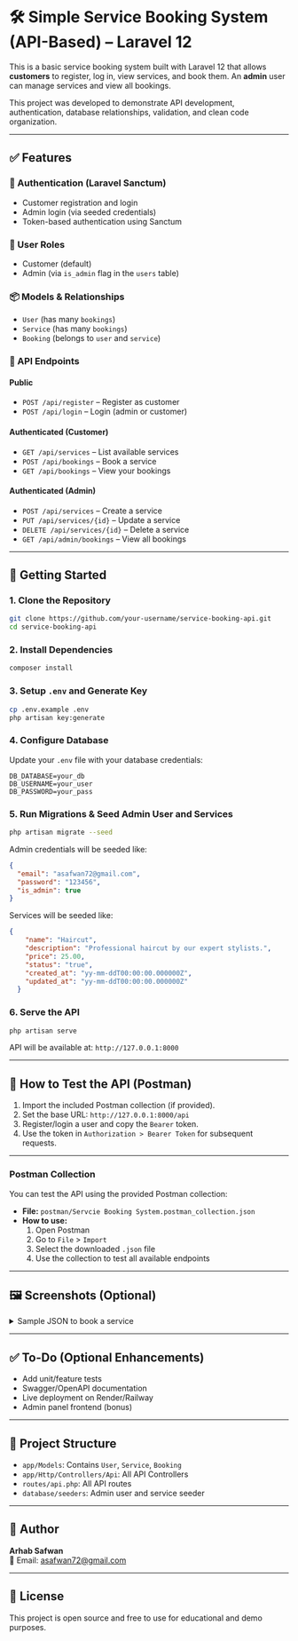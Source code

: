 
# 🛠️ Simple Service Booking System (API-Based) – Laravel 12

This is a basic service booking system built with Laravel 12 that allows **customers** to register, log in, view services, and book them. An **admin** user can manage services and view all bookings.

This project was developed to demonstrate API development, authentication, database relationships, validation, and clean code organization.

---

## ✅ Features

### 🔐 Authentication (Laravel Sanctum)
- Customer registration and login
- Admin login (via seeded credentials)
- Token-based authentication using Sanctum

### 👥 User Roles
- Customer (default)
- Admin (via `is_admin` flag in the `users` table)

### 📦 Models & Relationships
- `User` (has many `bookings`)
- `Service` (has many `bookings`)
- `Booking` (belongs to `user` and `service`)

### 📡 API Endpoints

#### Public
- `POST /api/register` – Register as customer
- `POST /api/login` – Login (admin or customer)

#### Authenticated (Customer)
- `GET /api/services` – List available services
- `POST /api/bookings` – Book a service
- `GET /api/bookings` – View your bookings

#### Authenticated (Admin)
- `POST /api/services` – Create a service
- `PUT /api/services/{id}` – Update a service
- `DELETE /api/services/{id}` – Delete a service
- `GET /api/admin/bookings` – View all bookings

---

## 🚀 Getting Started

### 1. Clone the Repository
```bash
git clone https://github.com/your-username/service-booking-api.git
cd service-booking-api
```

### 2. Install Dependencies
```bash
composer install
```

### 3. Setup `.env` and Generate Key
```bash
cp .env.example .env
php artisan key:generate
```

### 4. Configure Database
Update your `.env` file with your database credentials:

```
DB_DATABASE=your_db
DB_USERNAME=your_user
DB_PASSWORD=your_pass
```

### 5. Run Migrations & Seed Admin User and Services
```bash
php artisan migrate --seed
```

Admin credentials will be seeded like:
```json
{
  "email": "asafwan72@gmail.com",
  "password": "123456",
  "is_admin": true
}
```

Services will be seeded like:
```json
{
    "name": "Haircut",
    "description": "Professional haircut by our expert stylists.",
    "price": 25.00,
    "status": "true",
    "created_at": "yy-mm-ddT00:00:00.000000Z",
    "updated_at": "yy-mm-ddT00:00:00.000000Z"
  }
```

### 6. Serve the API
```bash
php artisan serve
```

API will be available at: `http://127.0.0.1:8000`

---

## 🧪 How to Test the API (Postman)

1. Import the included Postman collection (if provided).
2. Set the base URL: `http://127.0.0.1:8000/api`
3. Register/login a user and copy the `Bearer` token.
4. Use the token in `Authorization > Bearer Token` for subsequent requests.

---

### Postman Collection

You can test the API using the provided Postman collection:

- **File:** `postman/Servcie Booking System.postman_collection.json`
- **How to use:**
  1. Open Postman
  2. Go to `File` > `Import`
  3. Select the downloaded `.json` file
  4. Use the collection to test all available endpoints

---

## 🖼️ Screenshots (Optional)

<details>
<summary>Sample JSON to book a service</summary>

```json
{
  "service_id": 2,
  "booking_date": "2025-08-01",
}
```
</details>

---

## ✅ To-Do (Optional Enhancements)
- Add unit/feature tests
- Swagger/OpenAPI documentation
- Live deployment on Render/Railway
- Admin panel frontend (bonus)

---

## 📁 Project Structure
- `app/Models`: Contains `User`, `Service`, `Booking`
- `app/Http/Controllers/Api`: All API Controllers
- `routes/api.php`: All API routes
- `database/seeders`: Admin user and service seeder

---

## 👤 Author
**Arhab Safwan**  
📧 Email: [asafwan72@gmail.com](mailto:asafwan72@gmail.com)

---

## 📝 License
This project is open source and free to use for educational and demo purposes.
